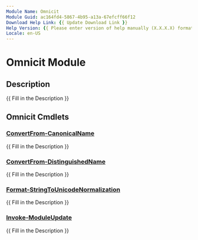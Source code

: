 ```yaml
---
Module Name: Omnicit
Module Guid: ac164fd4-5867-4b95-a13a-67efcff66f12
Download Help Link: {{ Update Download Link }}
Help Version: {{ Please enter version of help manually (X.X.X.X) format }}
Locale: en-US
---
```


# Omnicit Module
## Description
{{ Fill in the Description }}

## Omnicit Cmdlets
### [ConvertFrom-CanonicalName](ConvertFrom-CanonicalName.md)
{{ Fill in the Description }}

### [ConvertFrom-DistinguishedName](ConvertFrom-DistinguishedName.md)
{{ Fill in the Description }}

### [Format-StringToUnicodeNormalization](Format-StringToUnicodeNormalization.md)
{{ Fill in the Description }}

### [Invoke-ModuleUpdate](Invoke-ModuleUpdate.md)
{{ Fill in the Description }}

